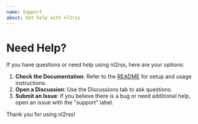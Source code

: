 ```yaml
---
name: Support
about: Get help with nl2rss
---
```


# Need Help?

If you have questions or need help using nl2rss, here are your options:

1. **Check the Documentation**: Refer to the [README](../README.md) for setup and usage instructions.
2. **Open a Discussion**: Use the Discussions tab to ask questions.
3. **Submit an Issue**: If you believe there is a bug or need additional help, open an issue with the "support" label.

Thank you for using nl2rss!

